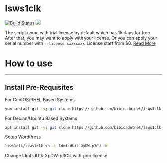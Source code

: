# lsws1clk 
[![Build Status](https://github.com/Code-Egg/lsws1clk/workflows/lsws1clk/badge.svg)](https://github.com/Code-Egg/lsws1clk/actions)
[<img src="https://img.shields.io/badge/Made%20with-BASH-orange.svg">](https://en.wikipedia.org/wiki/Bash_(Unix_shell)) 


The script come with trial license by default which has 15 days for free. After that, you may want to apply with your license. Or you can apply your serial number with `--license xxxxxxxx`. License start from $0. [Read More](https://www.litespeedtech.com/products/litespeed-web-server/lsws-pricing)

# How to use
---------

## Install Pre-Requisites
For CentOS/RHEL Based Systems
```bash
yum install git -y; git clone https://github.com/bibicadotnet/lsws1clk.git
```

For Debian/Ubuntu Based Systems
```bash
apt install git -y; git clone https://github.com/bibicadotnet/lsws1clk.git
```
Setup WordPress
```bash
lsws1clk/lsws1clk.sh -L ldmf-dUtk-XpDW-p3CU -W
```
Change ldmf-dUtk-XpDW-p3CU with your license
